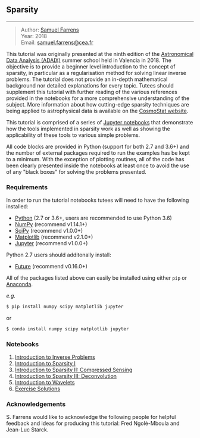 ## Sparsity
---

> Author: <font color='#f78c40'>[Samuel Farrens](http://www.cosmostat.org/people/sfarrens)</font>    
> Year: 2018  
> Email: [samuel.farrens@cea.fr](mailto:samuel.farrens@cea.fr)  

This tutorial was originally presented at the ninth edition of the
[Astronomical Data Analysis (ADAIX)](http://ada.cosmostat.org/) summer school held in Valencia
in 2018. The objective is to provide a beginner level introduction to the concept of sparsity, in particular as a regularisation method for solving linear inverse problems. The tutorial does not provide an in-depth mathematical background nor detailed explanations for every topic. Tutees should supplement this tutorial with further reading of the various references provided in the notebooks for a more comprehensive understanding of the subject. More information about how cutting-edge sparsity techniques are being applied to astrophysical data is available on the <a href="http://www.cosmostat.org/" target_="blank">CosmoStat website</a>.

This tutorial is comprised of a series of <a href="https://jupyter-notebook.readthedocs.io/en/stable/" target_="blanck">Jupyter notebooks</a> that demonstrate how the tools implemented in sparsity work as well as showing the applicability of these tools to various simple problems.

All code blocks are provided in Python (support for both 2.7 and 3.6+) and the number of external packages required to run the examples has be kept to a minimum. With the exception of plotting routines, all of the code has been clearly presented inside the notebooks at least once to avoid the use of any "black boxes" for solving the problems presented.

### Requirements

In order to run the tutorial notebooks tutees will need to have the following installed:

* <a href="https://www.python.org/" target_="blank">Python</a> (2.7 or 3.6+, users are recommended to use Python 3.6)
* <a href="http://www.numpy.org/" target_="blank">NumPy</a> (recommend v1.14.1+)
* <a href="https://www.scipy.org/" target_="blank">SciPy</a> (recommend v1.0.0+)
* <a href="https://matplotlib.org/" target_="blank">Matplotlib</a> (recommend v2.1.0+)
* <a href="http://jupyter.org/" target_="blank">Jupyter</a> (recommend v1.0.0+)

Python 2.7 users should additonally install:

* <a href="https://pypi.org/project/future/" target_="blank">Future</a> (recommend v0.16.0+)

All of the packages listed above can easily be installed using either `pip` or <a href="https://www.anaconda.com/" target_="blank">Anaconda</a>.

*e.g.*

```bash
$ pip install numpy scipy matplotlib jupyter
```

or

```bash
$ conda install numpy scipy matplotlib jupyter
```

### Notebooks

1. [Introduction to Inverse Problems](https://mybinder.org/v2/gh/CosmoStat/Tutorials/master?filepath=%2Fada%2Finverse_problems_1.ipynb)
1. [Introduction to Sparsity I](https://mybinder.org/v2/gh/CosmoStat/Tutorials/master?filepath=%2Fada%2Fsparsity_1.ipynb)
1. [Introduction to Sparsity II: Compressed Sensing](https://mybinder.org/v2/gh/CosmoStat/Tutorials/master?filepath=%2Fada%2Fsparsity_2_compressed_sensing.ipynb)
1. [Introduction to Sparsity III: Deconvolution](https://mybinder.org/v2/gh/CosmoStat/Tutorials/master?filepath=%2Fada%2Fsparsity_3_deconvolution.ipynb)
1. [Introduction to Wavelets](https://mybinder.org/v2/gh/CosmoStat/Tutorials/master?filepath=%2Fada%2Fwavelets_1.ipynb)
1. [Exercise Solutions](https://mybinder.org/v2/gh/CosmoStat/Tutorials/master?filepath=%2Fada%2Fexercise_solutions.ipynb)

### Acknowledgements

S. Farrens would like to acknowledge the following people for helpful feedback and ideas for producing this tutorial: Fred Ngolè-Mboula and Jean-Luc Starck.

